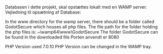 Databasen i dette projekt, skal opstættes lokalt med en WAMP server. 
Vejledning til opsætning af Database:

In the www directory for the wamp server, there should be a folder called GodotSecure which houses all php files.
The file path for the folder holding the php files is: ~\wamp64\www\GodotSecure
The folder GodotSecure can be found in the downloaded file
 Porten anvendt er 8080
 
 PHP Version used 7.0.10
 PHP Version can be changed in the WAMP tray.
